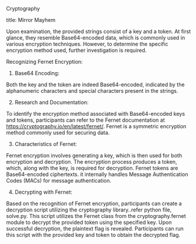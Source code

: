 Cryptography 
 
title: Mirror Mayhem

Upon examination, the provided strings consist of a key and a token. At first glance, they resemble Base64-encoded data, which is commonly used in various encryption techniques. However, to determine the specific encryption method used, further investigation is required.

Recognizing Fernet Encryption:

1. Base64 Encoding:

Both the key and the token are indeed Base64-encoded, indicated by the alphanumeric characters and special characters present in the strings.

2. Research and Documentation:

To identify the encryption method associated with Base64-encoded keys and tokens, participants can refer to the Fernet documentation at https://cryptography.io/en/latest/fernet/. Fernet is a symmetric encryption method commonly used for securing data.

3. Characteristics of Fernet:

Fernet encryption involves generating a key, which is then used for both encryption and decryption.
The encryption process produces a token, which, along with the key, is required for decryption.
Fernet tokens are Base64-encoded ciphertexts.
it internally handles Message Authentication Codes (MACs) for message authentication.

4. Decrypting with Fernet:

Based on the recognition of Fernet encryption, participants can create a decryption script utilizing the cryptography library..refer python file, solve.py. This script utilizes the Fernet class from the cryptography.fernet module to decrypt the provided token using the specified key. Upon successful decryption, the plaintext flag is revealed. Participants can run this script with the provided key and token to obtain the decrypted flag.

